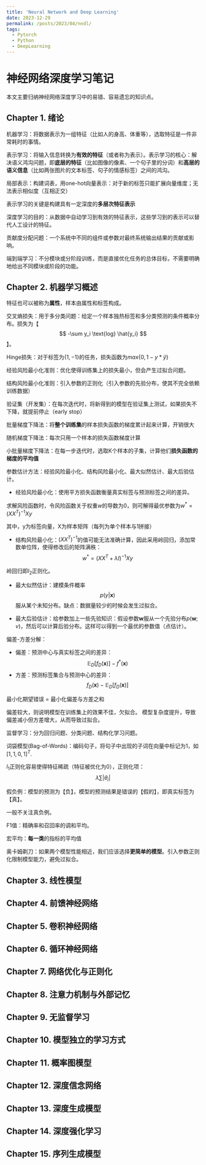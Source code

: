 ```yaml
---
title: 'Neural Network and Deep Learning'
date: 2023-12-29
permalink: /posts/2023/04/nndl/
tags:
  - Pytorch
  - Python
  - DeepLearning
---
```


# 神经网络深度学习笔记

本文主要归纳神经网络深度学习中的易错、容易遗忘的知识点。

## Chapter 1. 绪论

机器学习：将数据表示为一组特征（比如人的身高、体重等），选取特征是一件非常耗时的事情。

表示学习：将输入信息转换为**有效的特征**（或者称为表示）。表示学习的核心：解决语义鸿沟问题，即**底层的特征**（比如图像的像素、一个句子里的分词）和**高层的语义信息**（比如两张图片的文本标签、句子的情感标签）之间的鸿沟。

局部表示：构建词表，用one-hot向量表示：对于新的标签只能扩展向量维度；无法表示相似度（互相正交）

表示学习的关键是构建具有一定深度的**多层次特征表示**

深度学习的目的：从数据中自动学习到有效的特征表示，这些学习到的表示可以替代人工设计的特征。

贡献度分配问题：一个系统中不同的组件或参数对最终系统输出结果的贡献或影响。

端到端学习：不分模块或分阶段训练，而是直接优化任务的总体目标，不需要明确地给出不同模块或阶段的功能。


## Chapter 2. 机器学习概述

特征也可以被称为**属性**，样本由属性和标签构成。

交叉熵损失：用于多分类问题：给定一个样本独热标签和多分类预测的条件概率分布。损失为【
$$
-\sum y_i  \text{log} \hat{y_i}
$$
】。

Hinge损失：对于标签为$\{1, -1\}$的任务，损失函数为$max\{0, 1-y*\hat{y}\}$

经验风险最小化准则：优化使得训练集上的损失最小，但会产生过拟合问题。

结构风险最小化准则：引入参数的正则化（引入参数的先验分布，使其不完全依赖训练数据）

验证集（开发集）：在每次迭代时，将新得到的模型在验证集上测试，如果损失不下降，就提前停止（early stop）

批量梯度下降法：将**整个训练集**的样本损失函数的梯度累计起来计算，开销很大

随机梯度下降法：每次只用一个样本的损失函数梯度计算

小批量梯度下降法：在每一步迭代时，选取K个样本的子集，计算他们**损失函数的梯度的平均值**

参数估计方法：经验风险最小化、结构风险最小化、最大似然估计、最大后验估计。

- 经验风险最小化：使用平方损失函数衡量真实标签与预测标签之间的差异。

求解风险函数时，令风险函数关于权重$w$的导数为0，则可解得最优参数为$w^* = (XX^T)^{-1}Xy$

其中，y为标签向量，X为样本矩阵（每列为单个样本与1拼接）

- 结构风险最小化：$(XX^T)^{-1}$的值可能无法准确计算，因此采用岭回归，添加常数单位阵，使得修改后的矩阵满秩：
$$
w^* = (XX^T + \lambda I)^{-1} Xy
$$

岭回归即$l_2$正则化。

- 最大似然估计：建模条件概率
$$
p(y|\mathbf{x})
$$
服从某个未知分布。缺点：数据量较少的时候会发生过拟合。

- 最大后验估计：给参数加上一些先验知识：假设参数$\mathbf{w}$服从一个先验分布$p(\mathbf{w}; v)$，然后可以计算后验分布。这样可以得到一个最优的参数值（点估计）。

偏差-方差分解：
- 偏差：预测中心与真实标签之间的差异：
$$
\mathbb{E}_{D}[f_{D}(\mathbf{x})] - f^*(\mathbf{x})
$$
- 方差：预测标签集合与预测中心的差异：
$$
f_{D}(\mathbf{x}) - \mathbb{E}_{D}[f_{D}(\mathbf{x})]
$$

最小化期望错误 = 最小化偏差与方差之和

偏差较大，则说明模型在训练集上的效果不佳，欠拟合。
模型复杂度提升，导致偏差减小但方差增大，从而导致过拟合。

监督学习：分为回归问题、分类问题、结构化学习问题。

词袋模型(Bag-of-Words)：编码句子，将句子中出现的子词在向量中标记为1，如$[1, 1, 0, 1]^T$.

$l_1$正则化容易使得特征稀疏（特征被优化为0），正则化项：
$$\lambda \sum |\theta_i|$$

假负例：模型的预测为【负】，模型的预测结果是错误的【假的】，即真实标签为【真】。

一般不关注真负例。

F1值：精确率和召回率的调和平均。

宏平均：**每一类**的指标的平均值

奥卡姆剃刀：如果两个模型性能相近，我们应该选择**更简单的模型**。引入参数正则化限制模型能力，避免过拟合。

## Chapter 3. 线性模型





## Chapter 4. 前馈神经网络

## Chapter 5. 卷积神经网络

## Chapter 6. 循环神经网络

## Chapter 7. 网络优化与正则化

## Chapter 8. 注意力机制与外部记忆

## Chapter 9. 无监督学习

## Chapter 10. 模型独立的学习方式

## Chapter 11. 概率图模型

## Chapter 12. 深度信念网络

## Chapter 13. 深度生成模型

## Chapter 14. 深度强化学习

## Chapter 15. 序列生成模型

